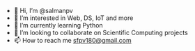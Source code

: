 - 👋 Hi, I’m @salmanpv
- 👀 I’m interested in Web, DS, IoT and more
- 🌱 I’m currently learning Python 
- 💞️ I’m looking to collaborate on Scientific Computing projects
- 📫 How to reach me sfpv180@gmail.com

<!---
salmanpv/salmanpv is a ✨ special ✨ repository because its `README.md` (this file) appears on your GitHub profile.
You can click the Preview link to take a look at your changes.
--->
